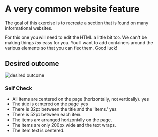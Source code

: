 # A very common website feature

The goal of this exercise is to recreate a section that is found on many informational websites.

For this one you will need to edit the HTML a little bit too. We can't be making things _too_ easy for you. You'll want to add containers around the various elements so that you can flex them. Good luck!

## Desired outcome

![desired outcome](./desired-outcome.png)

### Self Check

- All items are centered on the page (horizontally, not vertically).
yes
- The title is centered on the page.
yes
- There is 32px between the title and the 'items.'
yes
- There is 52px between each item.
- The items are arranged horizontally on the page.
- The items are only 200px wide and the text wraps.
- The item text is centered.
